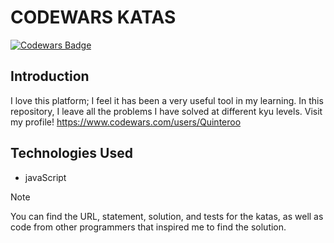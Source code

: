# CODEWARS KATAS

[![Codewars Badge](https://www.codewars.com/users/Quinteroo/badges/large)](https://www.codewars.com/users/quinteroo)


## Introduction
I love this platform; I feel it has been a very useful tool in my learning.
In this repository, I leave all the problems I have solved at different kyu levels.
Visit my profile! https://www.codewars.com/users/Quinteroo


## Technologies Used
- javaScript

>[!NOTE]
> You can find the URL, statement, solution, and tests for the katas, as well as code from other programmers that inspired me to find the solution.


